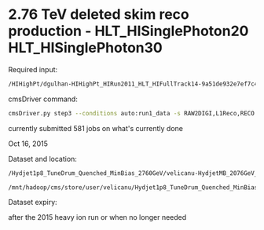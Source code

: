 # 2.76 TeV deleted skim reco production - HLT_HISinglePhoton20 HLT_HISinglePhoton30

Required input: 
```bash
/HIHighPt/dgulhan-HIHighPt_HIRun2011_HLT_HIFullTrack14-9a51de932e7ef7c4280ba90e9fc423d7/USER
```

cmsDriver command:
```bash
cmsDriver.py step3 --conditions auto:run1_data -s RAW2DIGI,L1Reco,RECO -n 2 --eventcontent RECO --scenario HeavyIons --datatier RECO --repacked --filein file:step2.root --fileout file:RECO.root --no_exec
```

currently submitted 581 jobs on what's currently done

Oct 16, 2015

Dataset and location:

```bash
/Hydjet1p8_TuneDrum_Quenched_MinBias_2760GeV/velicanu-HydjetMB_2076GeV_RECODEBUG_753p1-776179b16aca4791f871800c4d86d9a6/USER

/mnt/hadoop/cms/store/user/velicanu/Hydjet1p8_TuneDrum_Quenched_MinBias_2760GeV/HydjetMB_2076GeV_RECODEBUG_753p1/776179b16aca4791f871800c4d86d9a6
```

Dataset expiry:

after the 2015 heavy ion run or when no longer needed

